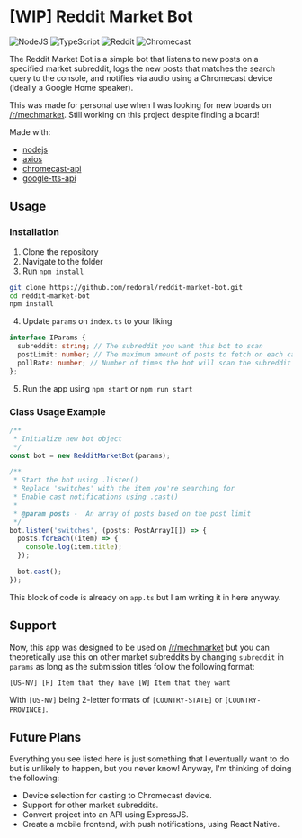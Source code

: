 # [WIP] Reddit Market Bot

![NodeJS](https://img.shields.io/badge/Node.js-339933?style=for-the-badge&logo=nodedotjs&logoColor=white) ![TypeScript](https://img.shields.io/badge/TypeScript-007ACC?style=for-the-badge&logo=typescript&logoColor=white)
![Reddit](https://img.shields.io/badge/Reddit-FF4500?style=for-the-badge&logo=reddit&logoColor=white) ![Chromecast](https://img.shields.io/badge/Chromecast-999999.svg?style=for-the-badge&logo=Chromecast&logoColor=white)

The Reddit Market Bot is a simple bot that listens to new posts on a specified market subreddit, logs the new posts that matches the search query to the console, and notifies via audio using a Chromecast device (ideally a Google Home speaker).

This was made for personal use when I was looking for new boards on [/r/mechmarket](https://reddit.com/r/mechmarket). Still working on this project despite finding a board!

Made with:

- [nodejs](https://nodejs.org/en/)
- [axios](https://github.com/axios/axios)
- [chromecast-api](https://github.com/alxhotel/chromecast-api)
- [google-tts-api](https://github.com/zlargon/google-tts)

## Usage

### Installation

1. Clone the repository
2. Navigate to the folder
3. Run `npm install`

```sh
git clone https://github.com/redoral/reddit-market-bot.git
cd reddit-market-bot
npm install
```

4. Update `params` on `index.ts` to your liking

```TypeScript
interface IParams {
  subreddit: string; // The subreddit you want this bot to scan
  postLimit: number; // The maximum amount of posts to fetch on each call
  pollRate: number; // Number of times the bot will scan the subreddit in ms
};
```

5. Run the app using `npm start` or `npm run start`

### Class Usage Example

```TypeScript
/**
 * Initialize new bot object
 */
const bot = new RedditMarketBot(params);

/**
 * Start the bot using .listen()
 * Replace 'switches' with the item you're searching for
 * Enable cast notifications using .cast()
 *
 * @param posts -  An array of posts based on the post limit
 */
bot.listen('switches', (posts: PostArrayI[]) => {
  posts.forEach((item) => {
    console.log(item.title);
  });

  bot.cast();
});
```

This block of code is already on `app.ts` but I am writing it in here anyway.

## Support

Now, this app was designed to be used on [/r/mechmarket](https://www.reddit.com/r/mechmarket) but you can theoretically use this on other market subreddits by changing `subreddit` in `params` as long as the submission titles follow the following format:

```
[US-NV] [H] Item that they have [W] Item that they want
```

With `[US-NV]` being 2-letter formats of `[COUNTRY-STATE]` or `[COUNTRY-PROVINCE]`.

## Future Plans

Everything you see listed here is just something that I eventually want to do but is unlikely to happen, but you never know! Anyway, I'm thinking of doing the following:

- Device selection for casting to Chromecast device.
- Support for other market subreddits.
- Convert project into an API using ExpressJS.
- Create a mobile frontend, with push notifications, using React Native.
